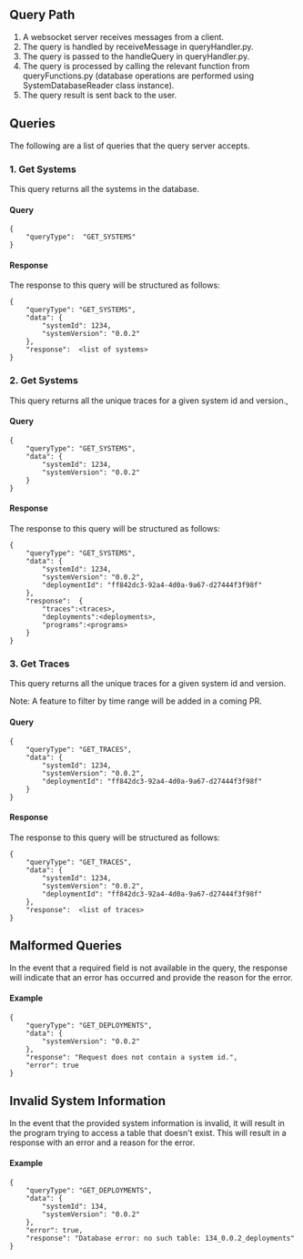 ## Query Path

1. A websocket server receives messages from a client. 
2. The query is handled by receiveMessage in queryHandler.py.
3. The query is passed to the handleQuery in queryHandler.py.
4. The query is processed by calling the relevant function from queryFunctions.py (database operations are performed using SystemDatabaseReader class instance).
5. The query result is sent back to the user.

## Queries
The following are a list of queries that the query server accepts.

### 1. Get Systems
This query returns all the systems in the database. 

#### Query
```
{
    "queryType":  "GET_SYSTEMS"
}
```
#### Response
The response to this query will be structured as follows:
```
{
    "queryType": "GET_SYSTEMS",
    "data": {
        "systemId": 1234,
        "systemVersion": "0.0.2"
    },
    "response":  <list of systems>
}
```
### 2. Get Systems
This query returns all the unique traces for a given system id and version.,
#### Query
```
{
    "queryType": "GET_SYSTEMS",
    "data": {
        "systemId": 1234,
        "systemVersion": "0.0.2"
    }
}
```
#### Response
The response to this query will be structured as follows:
```
{
    "queryType": "GET_SYSTEMS",
    "data": {
        "systemId": 1234,
        "systemVersion": "0.0.2",
        "deploymentId": "ff842dc3-92a4-4d0a-9a67-d27444f3f98f"
    },
    "response":  {
        "traces":<traces>,
        "deployments":<deployments>,
        "programs":<programs>
    }
}
```
### 3. Get Traces
This query returns all the unique traces for a given system id and version.

Note: A feature to filter by time range will be added in a coming PR.

#### Query
```
{
    "queryType": "GET_TRACES",
    "data": {
        "systemId": 1234,
        "systemVersion": "0.0.2",
        "deploymentId": "ff842dc3-92a4-4d0a-9a67-d27444f3f98f"
    }
}
```
#### Response
The response to this query will be structured as follows:
```
{
    "queryType": "GET_TRACES",
    "data": {
        "systemId": 1234,
        "systemVersion": "0.0.2",
        "deploymentId": "ff842dc3-92a4-4d0a-9a67-d27444f3f98f"
    },
    "response":  <list of traces>
}
```
## Malformed Queries
In the event that a required field is not available in the query, the response will indicate that an error has occurred and provide the reason for the error.
#### Example
```
{
    "queryType": "GET_DEPLOYMENTS",
    "data": {
        "systemVersion": "0.0.2"
    },
    "response": "Request does not contain a system id.",
    "error": true
}
```

## Invalid System Information
In the event that the provided system information is invalid, it will result in the program trying to access a table that doesn't exist. This will result in a response with an error and a reason for the error.

#### Example
```
{
    "queryType": "GET_DEPLOYMENTS",
    "data": {
        "systemId": 134,
        "systemVersion": "0.0.2"
    },
    "error": true,
    "response": "Database error: no such table: 134_0.0.2_deployments"
}
```
